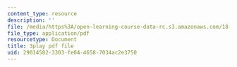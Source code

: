 ```yaml
---
content_type: resource
description: ''
file: /media/https%3A/open-learning-course-data-rc.s3.amazonaws.com/18-085-computational-science-and-engineering-i-fall-2008/290145823303fe0446587034ac2e3750_wTM4v2gIeqk.pdf
file_type: application/pdf
resourcetype: Document
title: 3play pdf file
uid: 29014582-3303-fe04-4658-7034ac2e3750
---
```

